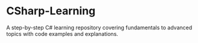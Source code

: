 # CSharp-Learning
A step-by-step C# learning repository covering fundamentals to advanced topics with code examples and explanations.
